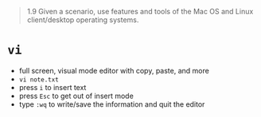 > 1.9 Given a scenario, use features and tools of the Mac OS and Linux client/desktop operating systems. 

# `vi`

- full screen, visual mode editor with copy, paste, and more
- `vi note.txt`
- press `i` to insert text
- press `Esc` to get out of insert mode
- type `:wq` to write/save the information and quit the editor